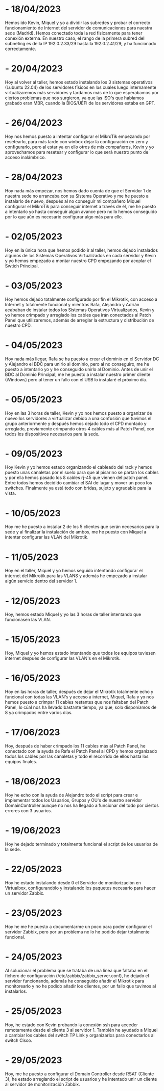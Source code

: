 # - **18/04/2023**
Hemos ido Kevin, Miquel y yo a dividir las subredes y probar el correcto funcionamiento de Internet del servidor de comunicaciones para nuestra sede (Madrid).
Hemos conectado toda la red fisicamente para tener conexión externa. En nuestro caso, el rango de la primera subred del subneting es de la IP 192.0.2.33/29 hasta la 192.0.2.41/29, y ha funcionado correctamente.

# - **20/04/2023**
Hoy al volver al taller, hemos estado instalando los 3 sistemas operativos (Lubuntu 22.04) de los servidores físicos en los cuales luego internamente virtualizaremos más servidores y tardamos más de lo que esperabamos por ciertos problemas que nos surgieron, ya que las ISO's que habíamos grabado eran MBR, cuando la BIOS/UEFI de los servidores estaba en GPT.

# - **26/04/2023**
Hoy nos hemos puesto a intentar configurar el MikroTik empezando por resetearlo, para más tarde con winbox dejar la configuración en zero y configurarlo, pero al estar ya en ello otros de mis compañeros, Kevin y yo aprovechamos para resetear y configurar lo que será nuestro punto de acceso inalámbrico.

# - **28/04/2023**
Hoy nada más empezar, nos hemos dado cuenta de que el Servidor 1 de nuestra sede no arrancaba con su Sistema Operativo y me he puesto a instalarlo de nuevo, después al no conseguir mi compañero Miquel configurar el MikroTik para conseguir internet a través de él, me he puesto a intentarlo yo hasta conseguir algún avance pero no lo hemos conseguido por lo que aún es necesario configurar algo más para ello.

# - **02/05/2023**
Hoy en la única hora que hemos podido ir al taller, hemos dejado instalados algunos de los Sistemas Operativos Virtualizados en cada servidor y Kevin y yo hemos empezado a montar nuestro CPD empezando por acoplar el Swtich Principal.

# - **03/05/2023**
Hoy hemos dejado totalmente configurado por fin el Mikrotik, con acceso a Internet y totalmente funcional y mientras Rafa, Alejandro y Adrián acababan de instalar todos los Sistemas Operativos Virtualizados, Kevin y yo hemos crimpado y arreglado los cables que irán conectados al Patch Panel que utilizaremos, además de arreglar la estructura y distribución de nuestro CPD.

# - **04/05/2023**
Hoy nada más llegar, Rafa se ha puesto a  crear el dominio en el Servidor DC y Alejandro el BDC para unirlo al dominio, pero al no conseguiro, me he puesto a intentarlo yo y he conseguido unirlo al Dominio. Antes de unir el BDC al Dominio Principal, me he puesto a instalar nuestro primer cliente (Windows) pero al tener un fallo con el USB lo instalaré el próximo día.

# - **05/05/2023**
Hoy en las 3 horas de taller, Kevin y yo nos hemos puesto a organizar de nuevo los servidores a virtualizar debido a una confusión que tuvimos el grupo anteriormente y después hemos dejado todo el CPD montado y arreglado, previamente crimpando otros 4 cables más al Patch Panel, con todos los dispositivos necesarios para la sede.

# - **09/05/2023**
Hoy Kevin y yo hemos estado organizando el cableado del rack y hemos puesto unas canaletas por el suelo para que al pisar no se partan los cables y por ella hemos pasado los 8 cables rj-45 que vienen del patch panel. Entre todos hemos decidido cambiar el SAI de lugar y mover un poco los switches. Finalmente ya está todo con bridas, sujeto y agradable para la vista.

# - **10/05/2023**
Hoy me he puesto a instalar 2 de los 5 clientes que serán necesarios para la sede y al finalizar la instalación de ambos, me he puesto con Miquel a intentar configurar las VLAN del Mikrotik.

# - **11/05/2023**
Hoy en el taller, Miquel y yo hemos seguido intentando configurar el internet del Mikrotik para las VLANS y además he empezado a instalar algún servicio dentro del servidor 1.

# - **12/05/2023**
Hoy, hemos estado Miquel y yo las 3 horas de taller intentando que funcionasen las VLAN.

# - **15/05/2023**
Hoy, Miquel y yo hemos estado intentando que todos los equipos tuviesen internet después de configurar las VLAN's en el Mikrotik.

# - **16/05/2023**
Hoy en las horas de taller, después de dejar el Mikrotik totalmente echo y funcional con todas las VLAN's y acceso a internet, Miquel, Rafa y yo nos hemos puesto a crimpar 11 cables restantes que nos faltaban del Patch Panel, lo cúal nos ha llevado bastante tiempo, ya que, solo disponíamos de 8 ya crimpados entre varios días.

# - **17/06/2023**
Hoy, después de haber crimpado los 11 cables más al Patch Panel, he conectado con la ayuda de Rafa el Patch Panel al CPD y hemos organizado todos los cables por las canaletas y todo el recorrido de ellos hasta los equipos finales.

# - **18/06/2023**
Hoy he echo con la ayuda de Alejandro todo el script para crear e implementar todos los Usuarios, Grupos y OU's de nuestro servidor DomainController aunque no nos ha llegado a funcionar del todo por ciertos errores con 3 usuarios.

# - **19/06/2023**
Hoy he dejado terminado y totalmente funcional el script de los usuarios de la sede.

# - **22/05/2023**
Hoy he estado instalando desde 0 el Servidor de monitorización en Virtualbox, configurandólo y instalando los paquetes necesario para hacer un servidor Zabbix.

# - **23/05/2023**
Hoy he me he puesto a documentarme un poco para poder configurar el servidor Zabbix, pero por un problema no lo he podido dejar totalmente funcional.

# - **24/05/2023**
Al solucionar el problema que se trataba de una línea que faltaba en el fichero de configuración (/etc/zabbix/zabbix_server.conf), he dejado el servidor funcionando, además he conseguido añadir el Mikrotik para monitorearlo y no he podido añadir los clientes, por un fallo que tuvimos al instalarlos.

# - **25/05/2023**
Hoy, he estado con Kevin probando la conexión ssh para acceder remotamente desde el cliente 3 al servidor 1. También he ayudado a Miquel a cambiar los cables del switch TP Link y organizarlos para conectarlos al switch Cisco.

# - **29/05/2023**
Hoy, me he puesto a configurar el Domain Controller desde RSAT (Cliente 3), he estado arreglando el script de usuarios y he intentado unir un cliente al servidor de monitorización Zabbix.
